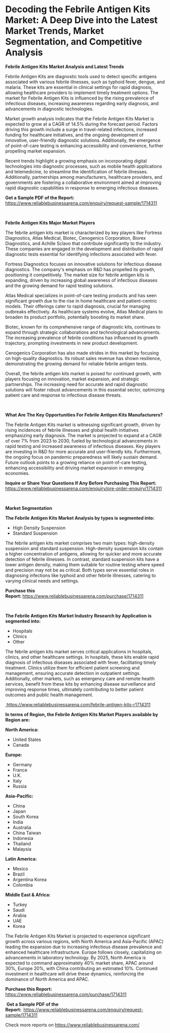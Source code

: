 <p><h1>Decoding the Febrile Antigen Kits Market: A Deep Dive into the Latest Market Trends, Market Segmentation, and Competitive Analysis</h1></p><p><strong>Febrile Antigen Kits Market Analysis and Latest Trends</strong></p>
<p><p>Febrile Antigen Kits are diagnostic tools used to detect specific antigens associated with various febrile illnesses, such as typhoid fever, dengue, and malaria. These kits are essential in clinical settings for rapid diagnosis, allowing healthcare providers to implement timely treatment options. The market for Febrile Antigen Kits is influenced by the rising prevalence of infectious diseases, increasing awareness regarding early diagnosis, and advancements in diagnostic technologies.</p><p>Market growth analysis indicates that the Febrile Antigen Kits Market is expected to grow at a CAGR of 14.5% during the forecast period. Factors driving this growth include a surge in travel-related infections, increased funding for healthcare initiatives, and the ongoing development of innovative, user-friendly diagnostic solutions. Additionally, the emergence of point-of-care testing is enhancing accessibility and convenience, further propelling market expansion.</p><p>Recent trends highlight a growing emphasis on incorporating digital technologies into diagnostic processes, such as mobile health applications and telemedicine, to streamline the identification of febrile illnesses. Additionally, partnerships among manufacturers, healthcare providers, and governments are fostering a collaborative environment aimed at improving rapid diagnostic capabilities in response to emerging infectious diseases.</p></p>
<p><strong>Get a Sample PDF of the Report:&nbsp;</strong> <a href="https://www.reliablebusinessarena.com/enquiry/request-sample/1714311?utm_campaign=1766&utm_medium=2&utm_source=Github&utm_content=ia&utm_term=11012025&utm_id=febrile-antigen-kits">https://www.reliablebusinessarena.com/enquiry/request-sample/1714311</a></p>
<p>&nbsp;</p>
<p><strong>Febrile Antigen Kits Major Market Players</strong></p>
<p><p>The febrile antigen kits market is characterized by key players like Fortress Diagnostics, Atlas Medical, Biotec, Cenogenics Corporation, Biorex Diagnostics, and Achille Sclavo that contribute significantly to the industry. These companies are engaged in the development and distribution of rapid diagnostic tests essential for identifying infections associated with fever.</p><p>Fortress Diagnostics focuses on innovative solutions for infectious disease diagnostics. The company's emphasis on R&D has propelled its growth, positioning it competitively. The market size for febrile antigen kits is expanding, driven by increasing global awareness of infectious diseases and the growing demand for rapid testing solutions.</p><p>Atlas Medical specializes in point-of-care testing products and has seen significant growth due to the rise in home healthcare and patient-centric models. Their offerings cater to rapid diagnosis, crucial for managing outbreaks effectively. As healthcare systems evolve, Atlas Medical plans to broaden its product portfolio, potentially boosting its market share.</p><p>Biotec, known for its comprehensive range of diagnostic kits, continues to expand through strategic collaborations and technological advancements. The increasing prevalence of febrile conditions has influenced its growth trajectory, prompting investments in new product development.</p><p>Cenogenics Corporation has also made strides in this market by focusing on high-quality diagnostics. Its robust sales revenue has shown resilience, demonstrating the growing demand for reliable febrile antigen tests.</p><p>Overall, the febrile antigen kits market is poised for continued growth, with players focusing on innovation, market expansion, and strategic partnerships. The increasing need for accurate and rapid diagnostic solutions will foster robust advancements in this essential sector, optimizing patient care and response to infectious disease threats.</p></p>
<p>&nbsp;</p>
<p><strong>What Are The Key Opportunities For Febrile Antigen Kits Manufacturers?</strong></p>
<p><p>The Febrile Antigen Kits market is witnessing significant growth, driven by rising incidences of febrile illnesses and global health initiatives emphasizing early diagnosis. The market is projected to expand at a CAGR of over 7% from 2023 to 2030, fueled by technological advancements in rapid testing and increased awareness of infectious diseases. Key players are investing in R&D for more accurate and user-friendly kits. Furthermore, the ongoing focus on pandemic preparedness will likely sustain demand. Future outlook points to a growing reliance on point-of-care testing, enhancing accessibility and driving market expansion in emerging economies.</p></p>
<p><strong>Inquire or Share Your Questions If Any Before Purchasing This Report:</strong> <a href="https://www.reliablebusinessarena.com/enquiry/pre-order-enquiry/1714311?utm_campaign=1766&utm_medium=2&utm_source=Github&utm_content=ia&utm_term=11012025&utm_id=febrile-antigen-kits">https://www.reliablebusinessarena.com/enquiry/pre-order-enquiry/1714311</a></p>
<p>&nbsp;</p>
<p><strong>Market Segmentation</strong></p>
<p><strong>The Febrile Antigen Kits Market Analysis by types is segmented into:</strong></p>
<p><ul><li>High Density Suspension</li><li>Standard Suspension</li></ul></p>
<p><p>The febrile antigen kits market comprises two main types: high-density suspension and standard suspension. High-density suspension kits contain a higher concentration of antigens, allowing for quicker and more accurate detection of febrile illnesses. In contrast, standard suspension kits have a lower antigen density, making them suitable for routine testing where speed and precision may not be as critical. Both types serve essential roles in diagnosing infections like typhoid and other febrile illnesses, catering to varying clinical needs and settings.</p></p>
<p><strong>Purchase this Report:&nbsp;</strong><a href="https://www.reliablebusinessarena.com/purchase/1714311?utm_campaign=1766&utm_medium=2&utm_source=Github&utm_content=ia&utm_term=11012025&utm_id=febrile-antigen-kits">https://www.reliablebusinessarena.com/purchase/1714311</a></p>
<p>&nbsp;</p>
<p><strong>The Febrile Antigen Kits Market Industry Research by Application is segmented into:</strong></p>
<p><ul><li>Hospitals</li><li>Clinics</li><li>Other</li></ul></p>
<p><p>The febrile antigen kits market serves critical applications in hospitals, clinics, and other healthcare settings. In hospitals, these kits enable rapid diagnosis of infectious diseases associated with fever, facilitating timely treatment. Clinics utilize them for efficient patient screening and management, ensuring accurate detection in outpatient settings. Additionally, other markets, such as emergency care and remote health services, benefit from these kits by enhancing disease surveillance and improving response times, ultimately contributing to better patient outcomes and public health management.</p></p>
<p><a href="https://www.reliablebusinessarena.com/febrile-antigen-kits-r1714311?utm_campaign=1766&utm_medium=2&utm_source=Github&utm_content=ia&utm_term=11012025&utm_id=febrile-antigen-kits">&nbsp;https://www.reliablebusinessarena.com/febrile-antigen-kits-r1714311</a></p>
<p><strong>In terms of Region, the Febrile Antigen Kits Market Players available by Region are:</strong></p>
<p>
    <p> <strong> North America: </strong>
        <ul>
            <li>United States</li>
            <li>Canada</li>
        </ul>
        </p> 
    <p> <strong> Europe: </strong>
        <ul>
            <li>Germany</li>
            <li>France</li>
            <li>U.K.</li>
            <li>Italy</li>
            <li>Russia</li>
        </ul>
        </p> 
    <p> <strong> Asia-Pacific: </strong>
        <ul>
            <li>China</li>
            <li>Japan</li>
            <li>South Korea</li>
            <li>India</li>
            <li>Australia</li>
            <li>China Taiwan</li>
            <li>Indonesia</li>
            <li>Thailand</li>
            <li>Malaysia</li>
        </ul>
        </p> 
    <p> <strong> Latin America: </strong>
        <ul>
            <li>Mexico</li>
            <li>Brazil</li>
            <li>Argentina Korea</li>
            <li>Colombia</li>
        </ul>
        </p> 
    <p> <strong> Middle East & Africa: </strong>
        <ul>
            <li>Turkey</li>
            <li>Saudi</li>
            <li>Arabia</li>
            <li>UAE</li>
            <li>Korea</li>
        </ul>
    </p>
    </p>
<p><p>The Febrile Antigen Kits Market is projected to experience significant growth across various regions, with North America and Asia-Pacific (APAC) leading the expansion due to increasing infectious disease prevalence and enhanced healthcare infrastructure. Europe follows closely, capitalizing on advancements in laboratory technology. By 2025, North America is expected to command approximately 40% market share, APAC around 30%, Europe 20%, with China contributing an estimated 10%. Continued investment in healthcare will drive these dynamics, reinforcing the dominance of North America and APAC.</p></p>
<p><strong>Purchase this Report: </strong><a href="https://www.reliablebusinessarena.com/purchase/1714311?utm_campaign=1766&utm_medium=2&utm_source=Github&utm_content=ia&utm_term=11012025&utm_id=febrile-antigen-kits">https://www.reliablebusinessarena.com/purchase/1714311</a></p>
<p>&nbsp;<strong>Get a Sample PDF of the Report:&nbsp;&nbsp;</strong><a href="https://www.reliablebusinessarena.com/enquiry/request-sample/1714311?utm_campaign=1766&utm_medium=2&utm_source=Github&utm_content=ia&utm_term=11012025&utm_id=febrile-antigen-kits">https://www.reliablebusinessarena.com/enquiry/request-sample/1714311</a></p>
<p><strong></strong></p>
<p>Check more reports on <a href="https://www.reliablebusinessarena.com/?utm_campaign=1766&utm_medium=2&utm_source=Github&utm_content=ia&utm_term=11012025&utm_id=febrile-antigen-kits">https://www.reliablebusinessarena.com/</a></p>